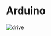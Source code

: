 # Arduino
![drive](https://docs.google.com/spreadsheets/d/1DuRDyum93YY-XcYEfOB-nmoQAES5sz3MXCBG4r0wEsw/edit#gid=0)